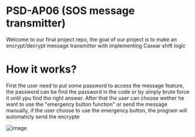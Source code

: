 # PSD-AP06 (SOS message transmitter) 
Welcome to our final project repo, the goal of our project is to make an encrypt/decrypt message transmitter with implementing Casear shift logic

# How it works?
First the user need to put some password to access the message feature, the password can be find the password in the code or by simply brute force it until ypu find the right answer. After that the user can choose wether he want to use the "emergency button function" or send the message manually, if the user choose to use the emergency button, the program will automaticly send the encrypte 

![image](https://github.com/MRifkiPratama/PSD-AP06/assets/133479361/1abf36e0-c12c-4e9b-be88-20b336d6602f)

